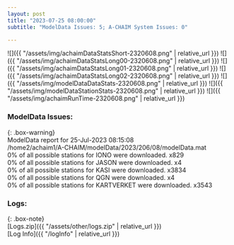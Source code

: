 ```yaml
---
layout: post
title: "2023-07-25 08:00:00"
subtitle: "ModelData Issues: 5; A-CHAIM System Issues: 0"

---
```


![]({{ "/assets/img/achaimDataStatsShort-2320608.png" | relative_url }})
![]({{ "/assets/img/achaimDataStatsLong00-2320608.png" | relative_url }})
![]({{ "/assets/img/achaimDataStatsLong01-2320608.png" | relative_url }})
![]({{ "/assets/img/achaimDataStatsLong02-2320608.png" | relative_url }})
![]({{ "/assets/img/modelDataDataStats-2320608.png" | relative_url }})
![]({{ "/assets/img/modelDataStationStats-2320608.png" | relative_url }})
![]({{ "/assets/img/achaimRunTime-2320608.png" | relative_url }})


### ModelData Issues:  
  
{: .box-warning}  
 ModelData report for 25-Jul-2023 08:15:08   
 /home2/achaim1/A-CHAIM/modelData/2023/206/08/modelData.mat   
 0% of all possible stations for IONO were downloaded. x829   
 0% of all possible stations for JASON were downloaded. x4   
 0% of all possible stations for KASI were downloaded. x3834   
 0% of all possible stations for QGN were downloaded. x4   
 0% of all possible stations for KARTVERKET were downloaded. x3543   
  


### Logs:  
  
{: .box-note}  
[Logs.zip]({{ "/assets/other/logs.zip" | relative_url }})  
[Log Info]({{ "/logInfo" | relative_url }})  
